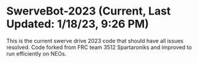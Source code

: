 # SwerveBot-2023 (Current, Last Updated: 1/18/23, 9:26 PM)
This is the current swerve drive 2023 code that should have all issues resolved.
Code forked from FRC team 3512 Spartaroniks and improved to run efficiently on NEOs.
